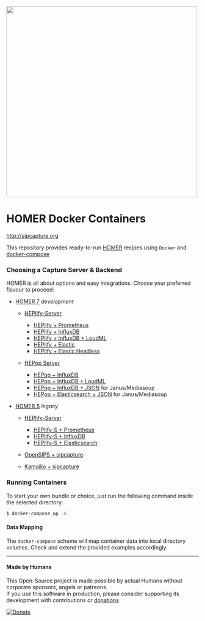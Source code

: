 
<img src=http://i.imgur.com/ViXcGAD.png width=500>

# HOMER Docker Containers
http://sipcapture.org

This repository provides ready-to-run [HOMER](https://github.com/sipcapture/homer/tree/homer) recipes using `Docker` and [docker-compose](https://docs.docker.com/compose/install/)

### Choosing a Capture Server & Backend
HOMER is all about options and easy integrations. Choose your preferred flavour to proceed:

* [HOMER 7](https://github.com/sipcapture/homer/tree/homer7) _development_
  * [HEPlify-Server](https://github.com/sipcapture/homer-docker/tree/master/heplify-server)
    * [HEPlify + Prometheus ](https://github.com/sipcapture/homer-docker/tree/master/heplify-server/hom7-hep-prom-graf)
    * [HEPlify + InfluxDB ](https://github.com/sipcapture/homer-docker/tree/master/heplify-server/hom7-hep-influx) 
    * [HEPlify + InfluxDB + LoudML](https://github.com/sipcapture/homer-docker/tree/master/heplify-server/hom7-hep-influx)
    * [HEPlify + Elastic ](https://github.com/sipcapture/homer-docker/tree/master/heplify-server/hom7-hep-elastic) 
    * [HEPlify + Elastic Headless](https://github.com/sipcapture/homer-docker/tree/master/heplify-server/hom7-elastic)
    
  * [HEPop Server](https://github.com/sipcapture/homer-docker/tree/master/hepop)
    * [HEPop + InfluxDB](https://github.com/sipcapture/homer-docker/tree/master/hepop/hom7-hep-influx)
    * [HEPop + InfluxDB + LoudML](https://github.com/sipcapture/homer-docker/tree/master/hepop/hom7-loudml-influx)
    * [HEPop + InfluxDB + JSON](https://github.com/sipcapture/homer-docker/tree/master/hepop/hom7-json-influx) for Janus/Mediasoup
    * [HEPop + Elasticsearch + JSON](https://github.com/sipcapture/homer-docker/tree/master/hepop/hom7-elastic-only) for Janus/Mediasoup


* [HOMER 5](https://github.com/sipcapture/homer/tree/homer5) _legacy_
  * [HEPlify-Server](https://github.com/sipcapture/homer-docker/tree/master/heplify-server)
    * [HEPlify-S + Prometheus ](https://github.com/sipcapture/homer-docker/tree/master/heplify-server/hom5-hep-prom-graf)
    * [HEPlify-S + InfluxDB ](https://github.com/sipcapture/homer-docker/tree/master/heplify-server/hom5-hep-influx)
    * [HEPlify-S + Elasticsearch ](https://github.com/sipcapture/homer-docker/tree/master/heplify-server/hom5-hep-elastic)
    
  * [OpenSIPS + sipcapture](https://github.com/sipcapture/homer-docker/tree/master/opensips-everything)
  * [Kamailio + sipcapture](https://github.com/sipcapture/homer-docker/tree/master/kamailio)

### Running Containers

To start your own bundle or choice, just run the following command inside the selected directory:

```bash
$ docker-compose up -d
```

#### Data Mapping

The `docker-compose` scheme will map container data into local directory volumes. Check and extend the provided examples accordingly.


----

#### Made by Humans
This Open-Source project is made possible by actual Humans without corporate sponsors, angels or patreons.<br>
If you use this software in production, please consider supporting its development with contributions or [donations](https://www.paypal.com/cgi-bin/webscr?cmd=_donations&business=donation%40sipcapture%2eorg&lc=US&item_name=SIPCAPTURE&no_note=0&currency_code=EUR&bn=PP%2dDonationsBF%3abtn_donateCC_LG%2egif%3aNonHostedGuest)

[![Donate](https://www.paypalobjects.com/en_US/i/btn/btn_donateCC_LG.gif)](https://www.paypal.com/cgi-bin/webscr?cmd=_donations&business=donation%40sipcapture%2eorg&lc=US&item_name=SIPCAPTURE&no_note=0&currency_code=EUR&bn=PP%2dDonationsBF%3abtn_donateCC_LG%2egif%3aNonHostedGuest) 
